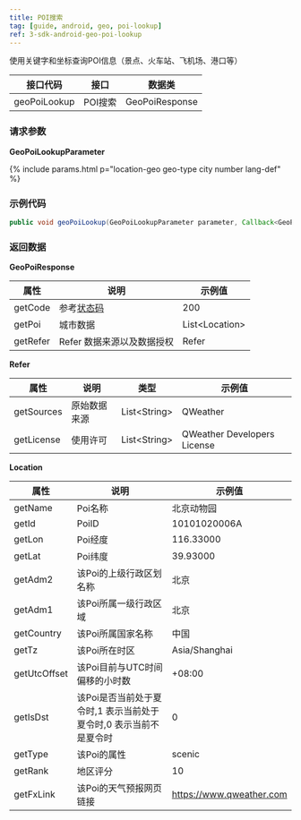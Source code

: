 ```yaml
---
title: POI搜索
tag: [guide, android, geo, poi-lookup]
ref: 3-sdk-android-geo-poi-lookup
---
```


使用关键字和坐标查询POI信息（景点、火车站、飞机场、港口等）

| 接口代码| 接口            | 数据类     |
| ----------- | --------------- | ---------- |
| geoPoiLookup| POI搜索  | GeoPoiResponse |

### 请求参数

**GeoPoiLookupParameter**

{% include params.html p="location-geo geo-type city number lang-def" %}

### 示例代码

```java
public void geoPoiLookup(GeoPoiLookupParameter parameter, Callback<GeoPoiResponse> callback);
```

### 返回数据

**GeoPoiResponse**

| 属性       | 说明     | 示例值          |
| ---------- | -------- | --------------- |
| getCode    | 参考[状态码](/docs/resource/status-code/)  | 200 |
| getPoi | 城市数据 | List&lt;Location&gt; |
| getRefer         | Refer 数据来源以及数据授权 | Refer  |


**Refer**

| 属性        | 说明        | 类型                | 示例值        |
| ---------- | ----------- | ------------------ | ------------ |
| getSources | 原始数据来源  | List&lt;String&gt; | QWeather     |
| getLicense | 使用许可      | List&lt;String&gt; | QWeather Developers License |


**Location**

| 属性         | 说明                                                              | 示例值    |
| ------------ | ----------------------------------------------------------------- | --------- |
| getName      | Poi名称                                                           | 北京动物园    |
| getId        | PoiID                                                             | 10101020006A |
| getLon       | Poi经度                                                           | 116.33000  |
| getLat       | Poi纬度                                                           | 39.93000 |
| getAdm2      | 该Poi的上级行政区划名称                                           | 北京    |
| getAdm1      | 该Poi所属一级行政区域                                             | 北京    |
| getCountry   | 该Poi所属国家名称                                                 | 中国      |
| getTz        | 该Poi所在时区                                                     | Asia/Shanghai    |
| getUtcOffset | 该Poi目前与UTC时间偏移的小时数                                    | +08:00    |
| getIsDst     | 该Poi是否当前处于夏令时,1 表示当前处于夏令时,0 表示当前不是夏令时 | 0         |
| getType      | 该Poi的属性                                                       | scenic      |
| getRank      | 地区评分                                                          | 10        |
| getFxLink    | 该Poi的天气预报网页链接                                             | https://www.qweather.com |

